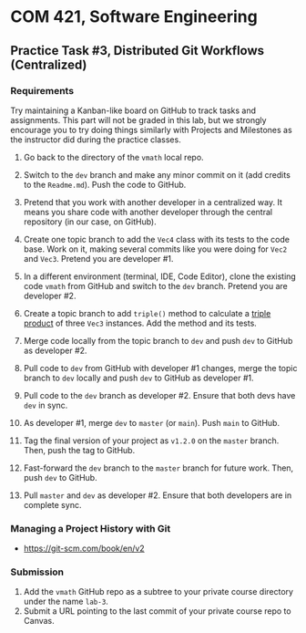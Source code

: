 # COM 421, Software Engineering
## Practice Task #3, Distributed Git Workflows (Centralized)

### Requirements

Try maintaining a Kanban-like board on GitHub to track tasks and assignments. This part will not be graded in this lab, but we strongly encourage you to try doing things similarly with Projects and Milestones as the instructor did during the practice classes.

1. Go back to the directory of the `vmath` local repo.

2. Switch to the `dev` branch and make any minor commit on it (add credits to the `Readme.md`). Push the code to GitHub.

3. Pretend that you work with another developer in a centralized way. It means you share code with another developer through the central repository (in our case, on GitHub).

4. Create one topic branch to add the `Vec4` class with its tests to the code base. Work on it, making several commits like you were doing for `Vec2` and `Vec3`. Pretend you are developer #1.

5. In a different environment (terminal, IDE, Code Editor), clone the existing code `vmath` from GitHub and switch to the `dev` branch. Pretend you are developer #2.

6. Create a topic branch to add `triple()` method to calculate a [triple product](https://en.wikipedia.org/wiki/Triple_product) of three `Vec3` instances. Add the method and its tests.

7. Merge code locally from the topic branch to `dev` and push `dev` to GitHub as developer #2.

8. Pull code to `dev` from GitHub with developer #1 changes, merge the topic branch to `dev` locally and push `dev` to GitHub as developer #1.

9. Pull code to the `dev` branch as developer #2. Ensure that both devs have `dev` in sync.

10. As developer #1, merge `dev` to `master` (or `main`). Push `main` to GitHub.

11. Tag the final version of your project as `v1.2.0` on the `master` branch. Then, push the tag to GitHub.

12. Fast-forward the `dev` branch to the `master` branch for future work. Then, push `dev` to GitHub.

13. Pull `master` and `dev` as developer #2. Ensure that both developers are in complete sync.

### Managing a Project History with Git

* <https://git-scm.com/book/en/v2>

### Submission

1. Add the `vmath` GitHub repo as a subtree to your private course directory under the name `lab-3`.
2. Submit a URL pointing to the last commit of your private course repo to Canvas.

